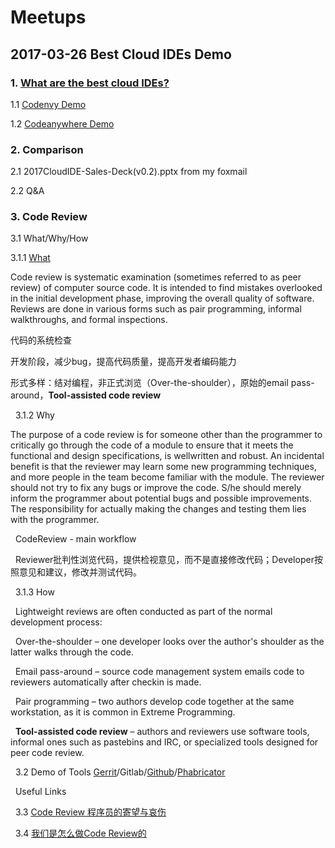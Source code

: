 # Meetups
## 2017-03-26 Best Cloud IDEs Demo

### 1. [What are the best cloud IDEs?](https://www.slant.co/topics/713/~best-cloud-ides)

   1.1 [Codenvy Demo](https://codenvy.io/)
   
   1.2 [Codeanywhere Demo](https://codeanywhere.com/)
   
### 2. Comparison

   2.1 2017CloudIDE-Sales-Deck(v0.2).pptx from my foxmail
   
   2.2 Q&A

### 3. Code Review

   3.1 What/Why/How
   
   3.1.1 [What](https://en.wikipedia.org/wiki/Code_review)
   
   Code review is systematic examination (sometimes referred to as peer review) of computer source code. It is intended to find mistakes overlooked in the initial development phase, improving the overall quality of software. Reviews are done in various forms such as pair programming, informal walkthroughs, and formal inspections.
   
   代码的系统检查
   
   开发阶段，减少bug，提高代码质量，提高开发者编码能力
   
   形式多样：结对编程，非正式浏览（Over-the-shoulder），原始的email pass-around，**Tool-assisted code review**
   
   3.1.2 Why
   
   The purpose of a code review is for someone other than the programmer to critically go through the code of a module to ensure that it meets the functional and design specifications, is wellwritten and robust. An incidental benefit is that the reviewer may learn some new programming techniques, and more people in the team become familiar with the module. The reviewer should not try to fix any bugs or improve the code. S/he should merely inform the programmer about potential bugs and possible improvements. The responsibility for actually making the changes and testing them lies with the programmer.
   
   CodeReview - main workflow
   
   Reviewer批判性浏览代码，提供检视意见，而不是直接修改代码；Developer按照意见和建议，修改并测试代码。
   
   3.1.3 How
   
   Lightweight reviews are often conducted as part of the normal development process:
   
   Over-the-shoulder – one developer looks over the author's shoulder as the latter walks through the code.
   
   Email pass-around – source code management system emails code to reviewers automatically after checkin is made.
   
   Pair programming – two authors develop code together at the same workstation, as it is common in Extreme Programming.
   
   **Tool-assisted code review** – authors and reviewers use software tools, informal ones such as pastebins and IRC, or specialized tools designed for peer code review.
   
   3.2 Demo of Tools [Gerrit](https://android-review.googlesource.com/#/c/349294/)/Gitlab/[Github](https://github.com/sonicning/HelloWorld/pull/3)/[Phabricator](https://phabricator.wikimedia.org/D592)
   
   Useful Links
   
   3.3 [Code Review 程序员的寄望与哀伤](http://www.cnblogs.com/mindwind/p/5639008.html)
   
   3.4 [我们是怎么做Code Review的](http://www.cnblogs.com/wenhx/p/How-We-Code-Review.html)
